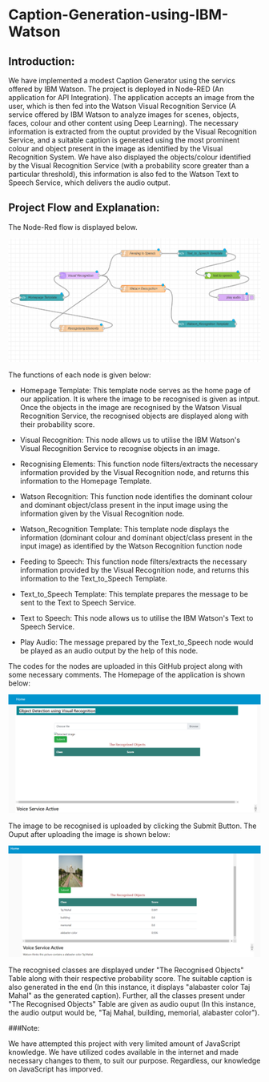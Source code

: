 # Caption-Generation-using-IBM-Watson

## Introduction:
We have implemented a modest Caption Generator using the servics offered by IBM Watson. The project is deployed in Node-RED (An application for API Integration). The application accepts an image from the user, which is then fed into the Watson Visual Recognition Service (A service offered by IBM Watson to analyze images for scenes, objects, faces, colour and other content using Deep Learning). The necessary information is extracted from the ouptut provided by the Visual Recognition Service, and a suitable caption is generated using the most prominent colour and object present in the image as identified by the Visual Recognition System. We have also displayed the objects/colour identified by the Visual Recognition Service (with a probability score greater than a particular threshold), this information is also fed to the Watson Text to Speech Service, which delivers the audio output.

## Project Flow and Explanation: 

The Node-Red flow is displayed below.

![](Flow%20Diagram/Node%20Red%20Flow.png)

The functions of each node is given below:
 
* Homepage Template: This template node serves as the home page of our application. It is where the image to be recognised is given as intput. Once the objects in the image are recognised by the Watson Visual Recognition Service, the recognised objects are displayed along with their probability score.

* Visual Recognition: This node allows us to utilise the IBM Watson's Visual Recognition Service to recognise objects in an image. 

* Recognising Elements: This function node filters/extracts the necessary information provided by the Visual Recognition node, and returns this information to the Homepage Template.

* Watson Recognition: This function node identifies the dominant colour and dominant object/class present in the input image using the information given by the Visual Recognition node.

* Watson_Recognition Template: This template node displays the information (dominant colour and dominant object/class present in the input image) as identified by the Watson Recognition function node 

* Feeding to Speech:  This function node filters/extracts the necessary information provided by the Visual Recognition node, and returns this information to the Text_to_Speech Template.

* Text_to_Speech Template: This template prepares the message to be sent to the Text to Speech Service.

* Text to Speech: This node allows us to utilise the IBM Watson's Text to Speech Service.

* Play Audio: The message prepared by the Text_to_Speech node would be played as an audio output by the help of this node.

The codes for the nodes are uploaded in this GitHub project along with some necessary comments.
The Homepage of the application is shown below:

![](Home%20page%20and%20Output/Home%20page.png)

The image to be recognised is uploaded by clicking the Submit Button. 
The Ouput after uploading the image is shown below: 

![](Home%20page%20and%20Output/Ouput.png)

The recognised classes are displayed under "The Recognised Objects" Table along with their respective probability score. The suitable caption is also generated in the end (In this instance, it displays "alabaster color Taj Mahal" as the generated caption). Further, all the classes present under "The Recognised Objects" Table are given as audio ouput (In this instance, the audio output would be, "Taj Mahal, building, memorial, alabaster color").

###Note:

We have attempted this project with very limited amount of JavaScript knowledge. We have utilized codes available in the internet and made necessary changes to them, to suit our purpose. Regardless, our knowledge on JavaScript has imporved. 
